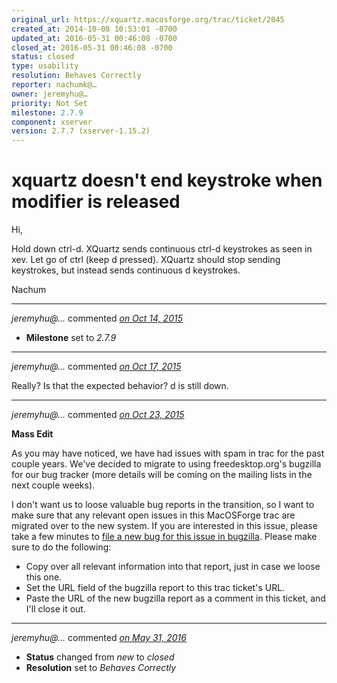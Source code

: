 ```yaml
---
original_url: https://xquartz.macosforge.org/trac/ticket/2045
created_at: 2014-10-08 10:53:01 -0700
updated_at: 2016-05-31 00:46:08 -0700
closed_at: 2016-05-31 00:46:08 -0700
status: closed
type: usability
resolution: Behaves Correctly
reporter: nachumk@…
owner: jeremyhu@…
priority: Not Set
milestone: 2.7.9
component: xserver
version: 2.7.7 (xserver-1.15.2)
---
```


xquartz doesn't end keystroke when modifier is released
=======================================================


Hi,

Hold down ctrl-d. XQuartz sends continuous ctrl-d keystrokes as seen in xev.
Let go of ctrl (keep d pressed). XQuartz should stop sending keystrokes, but instead sends continuous d keystrokes.

Nachum



---

*jeremyhu@…* commented *[on Oct 14, 2015](https://xquartz.macosforge.org/trac/ticket/2045#comment:424 "October 14, 2015 at 6:09 PM PDT")*

-   **Milestone** set to *2.7.9*



---

*jeremyhu@…* commented *[on Oct 17, 2015](https://xquartz.macosforge.org/trac/ticket/2045#comment:425 "October 17, 2015 at 11:44 AM PDT")*

Really? Is that the expected behavior? d is still down.



---

*jeremyhu@…* commented *[on Oct 23, 2015](https://xquartz.macosforge.org/trac/ticket/2045#comment:426 "October 23, 2015 at 10:27 AM PDT")*

**Mass Edit**

As you may have noticed, we have had issues with spam in trac for the past couple years. We've decided to migrate to using freedesktop.org's bugzilla for our bug tracker (more details will be coming on the mailing lists in the next couple weeks).

I don't want us to loose valuable bug reports in the transition, so I want to make sure that any relevant open issues in this MacOSForge trac are migrated over to the new system. If you are interested in this issue, please take a few minutes to [file a new bug for this issue in bugzilla](https://bugs.freedesktop.org/enter_bug.cgi?product=XQuartz&component=New%20Bugs). Please make sure to do the following:

-   Copy over all relevant information into that report, just in case we loose this one.
-   Set the URL field of the bugzilla report to this trac ticket's URL.
-   Paste the URL of the new bugzilla report as a comment in this ticket, and I'll close it out.



---

*jeremyhu@…* commented *[on May 31, 2016](https://xquartz.macosforge.org/trac/ticket/2045#comment:427 "May 31, 2016 at 12:46 AM PDT")*

-   **Status** changed from *new* to *closed*
-   **Resolution** set to *Behaves Correctly*



